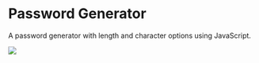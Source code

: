 # Password Generator

A password generator with length and character options using JavaScript.

![](https://i.imgur.com/dcJESAw.gif)
